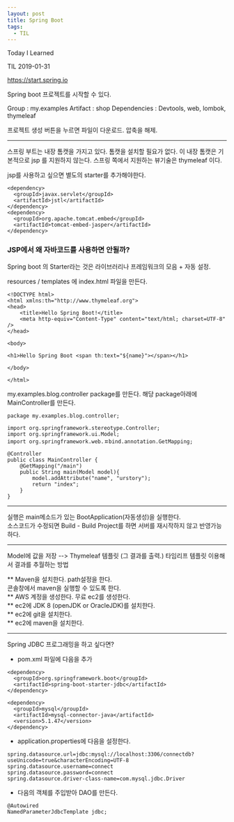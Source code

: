 ```yaml
---
layout: post
title: Spring Boot
tags:
  - TIL
---
```


Today I Learned

TIL 2019-01-31

https://start.spring.io

Spring boot 프로젝트를 시작할 수 있다.

Group : my.examples
Artifact : shop
Dependencies : Devtools, web, lombok, thymeleaf

프로젝트 생성 버튼을 누르면 파일이 다운로드. 
압축을 해제.

---

스프링 부트는 내장 톰캣을 가지고 있다. 톰캣을 설치할 필요가 없다.
이 내장 톰캣은 기본적으로 jsp 를 지원하지 않는다.
스프링 쪽에서 지원하는 뷰기술은 thymeleaf 이다.

jsp를 사용하고 싶으면 별도의 starter를 추가해야한다.
```
<dependency>
  <groupId>javax.servlet</groupId>
  <artifactId>jstl</artifactId>
</dependency>
<dependency>
  <groupId>org.apache.tomcat.embed</groupId>
  <artifactId>tomcat-embed-jasper</artifactId>
</dependency>
```

### JSP에서 왜 자바코드를 사용하면 안될까?
Spring boot 의 Starter라는 것은 라이브러리나 프레임워크의 모음 + 자동 설정.

resources / templates 에 index.html 파일을 만든다.
```
<!DOCTYPE html>
<html xmlns:th="http://www.thymeleaf.org">
<head>
    <title>Hello Spring Boot!</title>
    <meta http-equiv="Content-Type" content="text/html; charset=UTF-8" />
</head>

<body>

<h1>Hello Spring Boot <span th:text="${name}"></span></h1>

</body>

</html>
```
my.examples.blog.controller package를 만든다.
해당 package아래에 MainController를 만든다.

```
package my.examples.blog.controller;

import org.springframework.stereotype.Controller;
import org.springframework.ui.Model;
import org.springframework.web.ㅍbind.annotation.GetMapping;

@Controller
public class MainController {
    @GetMapping("/main")
    public String main(Model model){
        model.addAttribute("name", "urstory");
        return "index";
    }
}
```

---

실행은 main메소드가 있는 BootApplication(자동생성)을 실행한다.  
소스코드가 수정되면 Build - Build Project를 하면 서버를 재시작하지 않고 반영가능하다.

---

Model에 값을 저장 --> Thymeleaf 템플릿 (그 결과를 출력.)
타임리프 템플릿 이용해서 결과를 추월하는 방법

** Maven을 설치한다. path설정을 한다.  
 콘솔창에서 maven을 실행할 수 있도록 한다.   
** AWS 계정을 생성한다. 무료 ec2를 생성한다.    
** ec2에 JDK 8 (openJDK or OracleJDK)를 설치한다.   
** ec2에 git을 설치한다.    
** ec2에 maven을 설치한다.    

---

Spring JDBC 프로그래밍을 하고 싶다면?

- pom.xml 파일에 다음을 추가

```
<dependency>
  <groupId>org.springframework.boot</groupId>
  <artifactId>spring-boot-starter-jdbc</artifactId>
</dependency>

<dependency>
  <groupId>mysql</groupId>
  <artifactId>mysql-connector-java</artifactId>
  <version>5.1.47</version>
</dependency>
```
- application.properties에 다음을 설정한다.

```
spring.datasource.url=jdbc:mysql://localhost:3306/connectdb?useUnicode=true&characterEncoding=UTF-8
spring.datasource.username=connect
spring.datasource.password=connect
spring.datasource.driver-class-name=com.mysql.jdbc.Driver
```
- 다음의 객체를 주입받아 DAO를 만든다.

```
@Autowired
NamedParameterJdbcTemplate jdbc;
```
